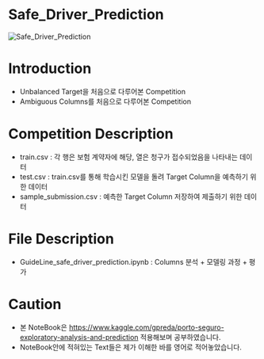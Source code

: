 # Safe_Driver_Prediction
![Safe_Driver_Prediction](https://user-images.githubusercontent.com/69240893/132631403-31c619ba-adec-4a29-8795-e7ebc1bea286.PNG)

# Introduction
- Unbalanced Target을 처음으로 다루어본 Competition
- Ambiguous Columns를 처음으로 다루어본 Competition

# Competition Description
- train.csv : 각 행은 보험 계약자에 해당, 열은 청구가 접수되었음을 나타내는 데이터
- test.csv : train.csv를 통해 학습시킨 모델을 돌려 Target Column을 예측하기 위한 데이터
- sample_submission.csv : 예측한 Target Column 저장하여 제출하기 위한 데이터

# File Description
- GuideLine_safe_driver_prediction.ipynb : Columns 분석 + 모델링 과정 + 평가

# Caution
- 본 NoteBook은 https://www.kaggle.com/gpreda/porto-seguro-exploratory-analysis-and-prediction 적용해보며 공부하였습니다.
- NoteBook안에 적혀있는 Text들은 제가 이해한 바를 영어로 적어놓았습니다.
